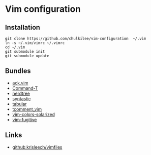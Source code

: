 # Vim configuration

## Installation

    git clone https://github.com/chulkilee/vim-configuration  ~/.vim
    ln -s ~/.vim/vimrc ~/.vimrc
    cd ~/.vim
    git submodule init
    git submodule update

## Bundles

- [ack.vim](https://github.com/mileszs/ack.vim)
- [Command-T](https://github.com/wincent/Command-T)
- [nerdtree](https://github.com/scrooloose/nerdtree)
- [syntastic](https://github.com/scrooloose/syntastic)
- [tabular](https://github.com/godlygeek/tabular)
- [tcomment_vim](https://github.com/tomtom/tcomment_vim)
- [vim-colors-solarized](https://github.com/altercation/vim-colors-solarized)
- [vim-fugitive](https://github.com/tpope/vim-fugitive)

## Links

- [github:krisleech/vimfiles](https://github.com/krisleech/vimfiles)
